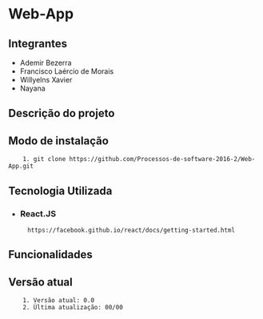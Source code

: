 Web-App
=================

Integrantes
-----------------

- Ademir Bezerra
- Francisco Laércio de Morais
- Willyelns Xavier
- Nayana 

Descrição do projeto
-----------------

Modo de instalação
-----------------
```
    1. git clone https://github.com/Processos-de-software-2016-2/Web-App.git
```
Tecnologia Utilizada
----------------
 + ### React.JS
     ```
       https://facebook.github.io/react/docs/getting-started.html
     ```

Funcionalidades
-----------------

Versão atual
-----------------
```
    1. Versão atual: 0.0
    2. Última atualização: 00/00
```